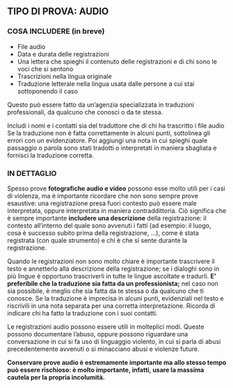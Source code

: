 <h2>TIPO DI PROVA: AUDIO</h2>
<h3>COSA INCLUDERE (in breve)</h3>
<ul>
    <li>File audio</li>
    <li>Data e durata delle registrazioni</li>
    <li>Una lettera che spieghi il contenuto delle registrazioni e di chi sono le voci che si sentono</li>
    <li>Trascrizioni nella lingua originale</li>
    <li>Traduzione letterale nella lingua usata dalle persone a cui stai sottoponendo il caso</li>
</ul>
<p>Questo può essere fatto da un’agenzia specializzata in traduzioni professionali, da qualcuno che conosci o da te stessa.</p>
<p>Includi i nomi e i contatti sia del traduttore che di chi ha trascritto i file audioSe la traduzione non è fatta correttamente in alcuni punti, sottolinea gli errori con un evidenziatore. Poi aggiungi una nota in cui spieghi quale passaggio o parola sono stati tradotti o interpretati in maniera sbagliata e fornisci la traduzione corretta.</p>
<h3>IN DETTAGLIO</h3>
<p>Spesso prove <strong>fotografiche audio e video</strong> possono esse molto utili per i casi di violenza, ma è importante ricordare che non sono sempre prove esaustive: una registrazione presa fuori contesto può essere male interpretata, oppure interpretata in maniera contraddittoria. Ciò significa che è sempre importante <strong>includere una descrizione</strong> della registrazione: il contesto all’interno del quale sono avvenuti i fatti (ad esempio: il luogo, cosa è successo subito prima della registrazione, …), come è stata registrata (con quale strumento) e chi è che si sente durante la registrazione.</p>
<p>Quando le registrazioni non sono molto chiare è importante trascrivere il testo e annetterlo alla descrizione della registrazione; se i dialoghi sono in più lingue è opportuno trascriverli in tutte le lingue ascoltate e tradurli. <strong>E’ preferibile che la traduzione sia fatta da un professionista;</strong> nel caso non sia possibile, è meglio che sia fatta da te stessa o da qualcuno che ti conosce. Se la traduzione è imprecisa in alcuni punti, evidenziali nel testo e riscrivili in una nota separata per una corretta interpretazione. Ricorda di indicare chi ha fatto la traduzione con i suoi contatti.</p>
<p>Le registrazioni audio possono essere utili in molteplici modi. Queste possono documentare l’abuso, oppure possono riguardare una conversazione in cui si fa uso di linguaggio violento, in cui si parla di abusi precedentemente avvenuti o si minacciano abusi e violenze future.</p>
<p><strong>Conservare prove audio è estremamente importante ma allo stesso tempo può essere rischioso: è molto importante, infatti, usare la massima cautela per la propria incolumità. </strong></p>
